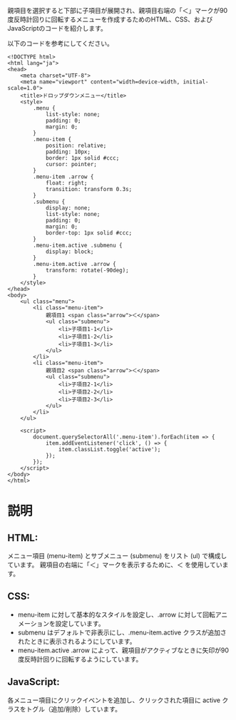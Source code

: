 親項目を選択すると下部に子項目が展開され、親項目右端の「＜」マークが90度反時計回りに回転するメニューを作成するためのHTML、CSS、およびJavaScriptのコードを紹介します。

以下のコードを参考にしてください。
```
<!DOCTYPE html>
<html lang="ja">
<head>
    <meta charset="UTF-8">
    <meta name="viewport" content="width=device-width, initial-scale=1.0">
    <title>ドロップダウンメニュー</title>
    <style>
        .menu {
            list-style: none;
            padding: 0;
            margin: 0;
        }
        .menu-item {
            position: relative;
            padding: 10px;
            border: 1px solid #ccc;
            cursor: pointer;
        }
        .menu-item .arrow {
            float: right;
            transition: transform 0.3s;
        }
        .submenu {
            display: none;
            list-style: none;
            padding: 0;
            margin: 0;
            border-top: 1px solid #ccc;
        }
        .menu-item.active .submenu {
            display: block;
        }
        .menu-item.active .arrow {
            transform: rotate(-90deg);
        }
    </style>
</head>
<body>
    <ul class="menu">
        <li class="menu-item">
            親項目1 <span class="arrow">＜</span>
            <ul class="submenu">
                <li>子項目1-1</li>
                <li>子項目1-2</li>
                <li>子項目1-3</li>
            </ul>
        </li>
        <li class="menu-item">
            親項目2 <span class="arrow">＜</span>
            <ul class="submenu">
                <li>子項目2-1</li>
                <li>子項目2-2</li>
                <li>子項目2-3</li>
            </ul>
        </li>
    </ul>

    <script>
        document.querySelectorAll('.menu-item').forEach(item => {
            item.addEventListener('click', () => {
                item.classList.toggle('active');
            });
        });
    </script>
</body>
</html>
```
# 説明
## HTML:
メニュー項目 (menu-item) とサブメニュー (submenu) をリスト (ul) で構成しています。
親項目の右端に「＜」マークを表示するために、<span class="arrow">＜</span> を使用しています。
## CSS:
- menu-item に対して基本的なスタイルを設定し、.arrow に対して回転アニメーションを設定しています。
- submenu はデフォルトで非表示にし、.menu-item.active クラスが追加されたときに表示されるようにしています。
- menu-item.active .arrow によって、親項目がアクティブなときに矢印が90度反時計回りに回転するようにしています。
## JavaScript:
各メニュー項目にクリックイベントを追加し、クリックされた項目に active クラスをトグル（追加/削除）しています。
